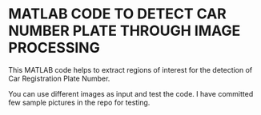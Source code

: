 # MATLAB CODE TO DETECT CAR NUMBER PLATE THROUGH IMAGE PROCESSING
This MATLAB code helps to extract regions of interest for the detection of Car Registration Plate Number.

You can use different images as input and test the code. I have committed few sample pictures in the repo for testing.

